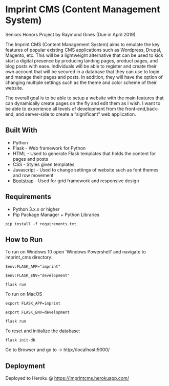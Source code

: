 # Imprint CMS (Content Management System)

Seniors Honors Project by Raymond Gines (Due in April 2019)

The Imprint CMS (Content Management System) aims to emulate the key features of popular existing CMS applications such as Wordpress, Drupal, Magento, etc. This will be a lightweight alternative that can be used to kick start a digital presence by producing landing pages, product pages, and blog posts with ease. Individuals will be able to register and create their own account that will be secured in a database that they can use to login and manage their pages and posts. In addition, they will have the option of changing multiple settings such as the theme and color scheme of their website.

The overall goal is to be able to setup a website with the main features that can dynamically create pages on the fly and edit them as I wish. I want to be able to experience all levels of development from the front-end,back-end, and server-side to create a “significant” web application.

## Built With

* Python
* Flask - Web framework for Python
* HTML - Used to generate Flask templates that holds the content for pages and posts
* CSS - Styles given templates
* Javascript - Used to change settings of website such as font themes and row movement
* [Bootstrap](https://getbootstrap.com/) - Used for grid framework and responsive design

## Requirements

* Python 3.x.x or higher
* Pip Package Manager + Python Libraries
```
pip install -f requirements.txt
```

## How to Run

To run on Windows 10 open 'Windows Powershell' and navigate to imprint_cms directory:

```
$env:FLASK_APP="imprint"
```
```
$env:FLASK_ENV="development"
```
```
flask run
```

To run on MacOS

```
export FLASK_APP=imprint
```
```
export FLASK_ENV=development
```
```
flask run
```

To reset and initialize the database:
```
flask init-db
```

Go to Browser and go to -> http://localhost:5000/

## Deployment

Deployed to Heroku @ https://imprintcms.herokuapp.com/

